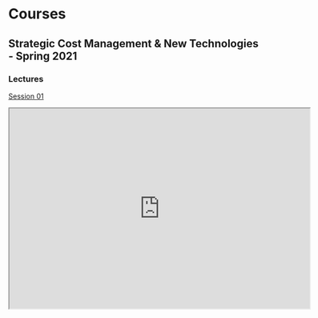
# Courses

## Strategic Cost Management & New Technologies - Spring 2021

### Lectures

[Session 01](/Strategic_Cost_Management/Spring2021/Lectures/Session01/Lecture01.html)

<iframe width="600" height="400" marginheight="0" marginwidth="0" src="https://teaching.mariomilone.org/Strategic_Cost_Management/Spring2021/Lectures/Session01/Lecture01.html">
  Fallback text here for unsupporting browsers, of which there are scant few.
</iframe>
